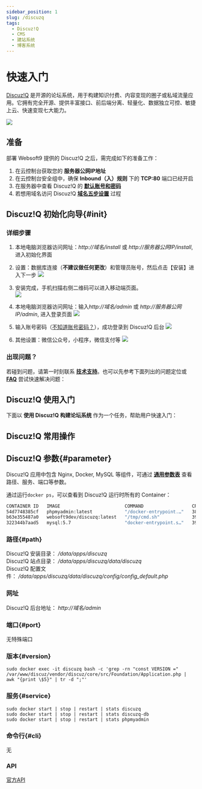 ```yaml
---
sidebar_position: 1
slug: /discuzq
tags:
  - Discuz!Q
  - CMS
  - 建站系统
  - 博客系统
---
```


# 快速入门

[Discuz!Q](https://discuzq.cc/) 是开源的论坛系统，用于构建知识付费、内容变现的圈子或私域流量应用。它拥有完全开源、提供丰富接口、前后端分离、轻量化、数据独立可控、敏捷上云、快速变现七大能力。

![](https://libs.websoft9.com/Websoft9/DocsPicture/zh/discuzq/discuzq-guim-websoft9.webp)

## 准备

部署 Websoft9 提供的 Discuz!Q 之后，需完成如下的准备工作：

1. 在云控制台获取您的 **服务器公网IP地址** 
2. 在云控制台安全组中，确保 **Inbound（入）规则** 下的 **TCP:80** 端口已经开启
3. 在服务器中查看 Discuz!Q 的 **[默认账号和密码](./user/credentials)**  
4. 若想用域名访问  Discuz!Q **[域名五步设置](./administrator/domain_step)** 过程


## Discuz!Q  初始化向导{#init}

### 详细步骤

1. 本地电脑浏览器访问网址：*http://域名/install* 或 *http://服务器公网IP/install*, 进入初始化界面

2. 设置：数据库连接（**不建议做任何更改**）和管理员账号，然后点击【安装】进入下一步
  ![](https://libs.websoft9.com/Websoft9/DocsPicture/zh/discuz/discuzq-setting-websoft9.png)

3. 安装完成，手机扫描右侧二维码可以进入移动端页面。  
   ![](https://libs.websoft9.com/Websoft9/DocsPicture/zh/discuz/discuzq-installok-websoft9.png)

4. 本地电脑浏览器访问网址：输入*http://域名/admin* 或 *http://服务器公网IP/admin*, 进入登录页面
   ![](https://libs.websoft9.com/Websoft9/DocsPicture/zh/discuz/discuzq-admin-websoft9.png)

5. 输入账号密码（[不知道账号密码？](./user/credentials)），成功登录到 Discuz!Q 后台 
   ![](https://libs.websoft9.com/Websoft9/DocsPicture/zh/discuz/discuzq-index-websoft9.png)
    
6. 其他设置：微信公众号，小程序，微信支付等
   ![](https://libs.websoft9.com/Websoft9/DocsPicture/zh/discuz/discuzq-waychat-websoft9.png)


### 出现问题？

若碰到问题，请第一时刻联系 **[技术支持](./helpdesk)**。也可以先参考下面列出的问题定位或  **[FAQ](./faq#setup)** 尝试快速解决问题：


## Discuz!Q 使用入门

下面以 **使用 Discuz!Q 构建论坛系统** 作为一个任务，帮助用户快速入门：


## Discuz!Q 常用操作


## Discuz!Q 参数{#parameter}

Discuz!Q 应用中包含 Nginx, Docker, MySQL 等组件，可通过 **[通用参数表](./administrator/parameter)** 查看路径、服务、端口等参数。

通过运行`docker ps`，可以查看到 Discuz!Q 运行时所有的 Container：

```bash
CONTAINER ID   IMAGE                        COMMAND                  CREATED          STATUS          PORTS                                                  NAMES
54d7748385cf   phpmyadmin:latest            "/docker-entrypoint.…"   38 minutes ago   Up 38 minutes   0.0.0.0:9090->80/tcp, :::9090->80/tcp                  phpmyadmin
b63e355487a0   websoft9dev/discuzq:latest   "/tmp/cmd.sh"            39 minutes ago   Up 39 minutes   443/tcp, 0.0.0.0:9001->80/tcp, :::9001->80/tcp         discuzq
322344b7aad5   mysql:5.7                    "docker-entrypoint.s…"   39 minutes ago   Up 39 minutes   0.0.0.0:3306->3306/tcp, :::3306->3306/tcp, 33060/tcp   discuzq-db
```

### 路径{#path}

Discuz!Q 安装目录： */data/apps/discuzq*  
Discuz!Q 站点目录： */data/apps/discuzq/data/discuzq*  
Discuz!Q 配置文件： */data/apps/discuzq/data/discuzq/config/config_default.php*  
### 网址

Discuz!Q 后台地址： *http://域名/admin*  

### 端口{#port}

无特殊端口

### 版本{#version}

```
sudo docker exec -it discuzq bash -c 'grep -rn "const VERSION =" /var/www/discuz/vendor/discuz/core/src/Foundation/Application.php | awk "{print \$5}" | tr -d ";"'
```

### 服务{#service}

```shell
sudo docker start | stop | restart | stats discuzq
sudo docker start | stop | restart | stats discuzq-db
sudo docker start | stop | restart | stats phpmyadmin
```

### 命令行{#cli}

无

### API

[官方API](https://discuz.com/api-docs/v1/)

